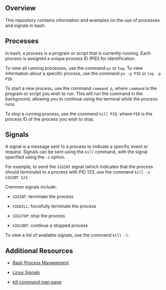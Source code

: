 ## Overview



This repository contains information and examples on the use of processes and signals in bash.

## Processes



In bash, a process is a program or script that is currently running. Each process is assigned a unique process ID (PID) for identification.



To view all running processes, use the command `ps` or `top`. To view information about a specific process, use the command `ps -p PID` or `top -p PID`.



To start a new process, use the command `command &`, where `command` is the program or script you wish to run. This will run the command in the background, allowing you to continue using the terminal while the process runs.



To stop a running process, use the command `kill PID`, where `PID` is the process ID of the process you wish to stop.



## Signals



A signal is a message sent to a process to indicate a specific event or request. Signals can be sent using the `kill` command, with the signal specified using the `-s` option.



For example, to send the `SIGINT` signal (which indicates that the process should terminate) to a process with PID 123, use the command `kill -s SIGINT 123`.



Common signals include:

- `SIGINT`: terminate the process

- `SIGKILL`: forcefully terminate the process

- `SIGSTOP`: stop the process

- `SIGCONT`: continue a stopped process



To view a list of available signals, use the command `kill -l`.



## Additional Resources



- [Bash Process Management](https://ryanstutorials.net/bash-scripting-tutorial/bash-process-management.php)

- [Linux Signals](http://www.tldp.org/LDP/Bash-Beginners-Guide/html/sect_12_02.html)

- [kill command man page](http://manpages.ubuntu.com/manpages/xenial/man1/kill.1.html)


